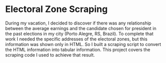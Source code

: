 # Electoral Zone Scraping

During my vacation, I decided to discover if there was any relationship between the average earnings and the candidate chosen for president in the past elections in my city (Porto Alegre, RS, Brazil). To complete that work I needed the specific addresses of the electoral zones, but this information was shown only in HTML. So I built a scraping script to convert the HTML information into tabular information. This project covers the scraping code I used to achieve that result.

